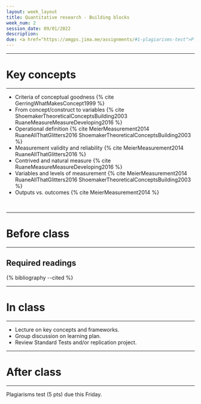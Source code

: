```yaml
---
layout: week_layout
title: Quantitative research - Building blocks
week_num: 2
session_date: 09/01/2022
description:
due: <a href="https://amgps.jima.me/assignments/#1-plagiarisms-test">Plagiarisms test</a>
---
```


---
# Key concepts
---

- Criteria of conceptual goodness {% cite GerringWhatMakesConcept1999 %}
- From concept/construct to variables {% cite ShoemakerTheoreticalConceptsBuilding2003 RuaneMeasureMeasureDeveloping2016 %}
- Operational definition {% cite MeierMeasurement2014 RuaneAllThatGlitters2016 ShoemakerTheoreticalConceptsBuilding2003 %}
- Measurement validity and reliability {% cite MeierMeasurement2014 RuaneAllThatGlitters2016 %}
- Contrived and natural measure {% cite RuaneMeasureMeasureDeveloping2016 %}
- Variables and levels of measurement {% cite MeierMeasurement2014 RuaneAllThatGlitters2016 ShoemakerTheoreticalConceptsBuilding2003 %}
- Outputs vs. outcomes {% cite MeierMeasurement2014 %}

<br>

---
# Before class
---

## Required readings

{% bibliography --cited %}


---
# In class
---

- Lecture on key concepts and frameworks.
- Group discussion on learning plan.
- Review Standard Tests and/or replication project.

---
# After class
---

Plagiarisms test (5 pts) due this Friday.

